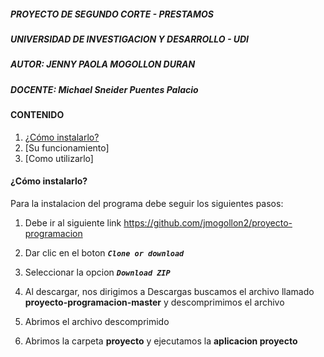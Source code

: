 ##### PROYECTO DE SEGUNDO CORTE - PRESTAMOS
##### UNIVERSIDAD DE INVESTIGACION Y DESARROLLO - UDI
##### AUTOR: JENNY PAOLA MOGOLLON DURAN
##### DOCENTE: Michael Sneider Puentes Palacio 

#### CONTENIDO
1. [¿Cómo instalarlo?](#cómo-instalarlo)
2. [Su funcionamiento]
3. [Como utilizarlo]

#### ¿Cómo instalarlo?

Para la instalacion del programa debe seguir los siguientes pasos:
1. Debe ir al siguiente link
    https://github.com/jmogollon2/proyecto-programacion
2. Dar clic en el boton ***`Clone or download`***
   
3. Seleccionar la opcion ***`Download ZIP`*** 

4. Al descargar, nos dirigimos a Descargas buscamos el archivo llamado **proyecto-programacion-master** y descomprimimos el archivo
5. Abrimos el archivo descomprimido 
6. Abrimos la carpeta **proyecto** y ejecutamos la **aplicacion proyecto**
